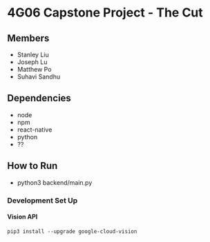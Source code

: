 # 4G06 Capstone Project - The Cut

## Members
- Stanley Liu
- Joseph Lu
- Matthew Po
- Suhavi Sandhu

## Dependencies
- node
- npm
- react-native
- python
- ??

## How to Run
- python3 backend/main.py

### Development Set Up
#### Vision API
`pip3 install --upgrade google-cloud-vision`
